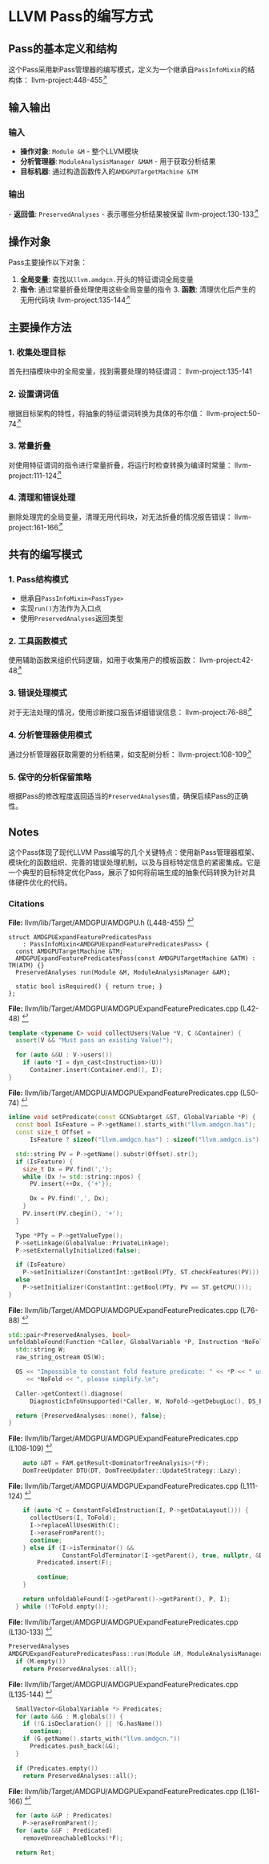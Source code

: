 # LLVM Pass的编写方式

## Pass的基本定义和结构

<a name="ref-block_0"></a>这个Pass采用新Pass管理器的编写模式，定义为一个继承自`PassInfoMixin`的结构体： llvm-project:448-455[<sup>↗</sup>](#block_0) 

## 输入输出

### 输入
- **操作对象**: `Module &M` - 整个LLVM模块
- **分析管理器**: `ModuleAnalysisManager &MAM` - 用于获取分析结果
- **目标机器**: 通过构造函数传入的`AMDGPUTargetMachine &TM`

### 输出  
<a name="ref-block_6"></a>- **返回值**: `PreservedAnalyses` - 表示哪些分析结果被保留 llvm-project:130-133[<sup>↗</sup>](#block_6) 

## 操作对象

Pass主要操作以下对象：

1. **全局变量**: 查找以`llvm.amdgcn.`开头的特征谓词全局变量
2. **指令**: 通过常量折叠处理使用这些全局变量的指令
<a name="ref-block_7"></a>3. **函数**: 清理优化后产生的无用代码块 llvm-project:135-144[<sup>↗</sup>](#block_7) 

## 主要操作方法

### 1. 收集处理目标
首先扫描模块中的全局变量，找到需要处理的特征谓词： llvm-project:135-141 

### 2. 设置谓词值
<a name="ref-block_2"></a>根据目标架构的特性，将抽象的特征谓词转换为具体的布尔值： llvm-project:50-74[<sup>↗</sup>](#block_2) 

### 3. 常量折叠
<a name="ref-block_5"></a>对使用特征谓词的指令进行常量折叠，将运行时检查转换为编译时常量： llvm-project:111-124[<sup>↗</sup>](#block_5) 

### 4. 清理和错误处理
<a name="ref-block_8"></a>删除处理完的全局变量，清理无用代码块，对无法折叠的情况报告错误： llvm-project:161-166[<sup>↗</sup>](#block_8) 

## 共有的编写模式

### 1. Pass结构模式
- 继承自`PassInfoMixin<PassType>`
- 实现`run()`方法作为入口点
- 使用`PreservedAnalyses`返回类型

### 2. 工具函数模式
<a name="ref-block_1"></a>使用辅助函数来组织代码逻辑，如用于收集用户的模板函数： llvm-project:42-48[<sup>↗</sup>](#block_1) 

### 3. 错误处理模式
<a name="ref-block_3"></a>对于无法处理的情况，使用诊断接口报告详细错误信息： llvm-project:76-88[<sup>↗</sup>](#block_3) 

### 4. 分析管理器使用模式
<a name="ref-block_4"></a>通过分析管理器获取需要的分析结果，如支配树分析： llvm-project:108-109[<sup>↗</sup>](#block_4) 

### 5. 保守的分析保留策略
根据Pass的修改程度返回适当的`PreservedAnalyses`值，确保后续Pass的正确性。

## Notes

这个Pass体现了现代LLVM Pass编写的几个关键特点：使用新Pass管理器框架、模块化的函数组织、完善的错误处理机制，以及与目标特定信息的紧密集成。它是一个典型的目标特定优化Pass，展示了如何将前端生成的抽象代码转换为针对具体硬件优化的代码。


### Citations


<a name="block_0"></a>**File:** llvm/lib/Target/AMDGPU/AMDGPU.h (L448-455) [<sup>↩</sup>](#ref-block_0)

```text
struct AMDGPUExpandFeaturePredicatesPass
    : PassInfoMixin<AMDGPUExpandFeaturePredicatesPass> {
  const AMDGPUTargetMachine &TM;
  AMDGPUExpandFeaturePredicatesPass(const AMDGPUTargetMachine &ATM) : TM(ATM) {}
  PreservedAnalyses run(Module &M, ModuleAnalysisManager &AM);

  static bool isRequired() { return true; }
};
```

<a name="block_1"></a>**File:** llvm/lib/Target/AMDGPU/AMDGPUExpandFeaturePredicates.cpp (L42-48) [<sup>↩</sup>](#ref-block_1)

```cpp
template <typename C> void collectUsers(Value *V, C &Container) {
  assert(V && "Must pass an existing Value!");

  for (auto &&U : V->users())
    if (auto *I = dyn_cast<Instruction>(U))
      Container.insert(Container.end(), I);
}
```

<a name="block_2"></a>**File:** llvm/lib/Target/AMDGPU/AMDGPUExpandFeaturePredicates.cpp (L50-74) [<sup>↩</sup>](#ref-block_2)

```cpp
inline void setPredicate(const GCNSubtarget &ST, GlobalVariable *P) {
  const bool IsFeature = P->getName().starts_with("llvm.amdgcn.has");
  const size_t Offset =
      IsFeature ? sizeof("llvm.amdgcn.has") : sizeof("llvm.amdgcn.is");

  std::string PV = P->getName().substr(Offset).str();
  if (IsFeature) {
    size_t Dx = PV.find(',');
    while (Dx != std::string::npos) {
      PV.insert(++Dx, {'+'});

      Dx = PV.find(',', Dx);
    }
    PV.insert(PV.cbegin(), '+');
  }

  Type *PTy = P->getValueType();
  P->setLinkage(GlobalValue::PrivateLinkage);
  P->setExternallyInitialized(false);

  if (IsFeature)
    P->setInitializer(ConstantInt::getBool(PTy, ST.checkFeatures(PV)));
  else
    P->setInitializer(ConstantInt::getBool(PTy, PV == ST.getCPU()));
}
```

<a name="block_3"></a>**File:** llvm/lib/Target/AMDGPU/AMDGPUExpandFeaturePredicates.cpp (L76-88) [<sup>↩</sup>](#ref-block_3)

```cpp
std::pair<PreservedAnalyses, bool>
unfoldableFound(Function *Caller, GlobalVariable *P, Instruction *NoFold) {
  std::string W;
  raw_string_ostream OS(W);

  OS << "Impossible to constant fold feature predicate: " << *P << " used by "
     << *NoFold << ", please simplify.\n";

  Caller->getContext().diagnose(
      DiagnosticInfoUnsupported(*Caller, W, NoFold->getDebugLoc(), DS_Error));

  return {PreservedAnalyses::none(), false};
}
```

<a name="block_4"></a>**File:** llvm/lib/Target/AMDGPU/AMDGPUExpandFeaturePredicates.cpp (L108-109) [<sup>↩</sup>](#ref-block_4)

```cpp
    auto &DT = FAM.getResult<DominatorTreeAnalysis>(*F);
    DomTreeUpdater DTU(DT, DomTreeUpdater::UpdateStrategy::Lazy);
```

<a name="block_5"></a>**File:** llvm/lib/Target/AMDGPU/AMDGPUExpandFeaturePredicates.cpp (L111-124) [<sup>↩</sup>](#ref-block_5)

```cpp
    if (auto *C = ConstantFoldInstruction(I, P->getDataLayout())) {
      collectUsers(I, ToFold);
      I->replaceAllUsesWith(C);
      I->eraseFromParent();
      continue;
    } else if (I->isTerminator() &&
               ConstantFoldTerminator(I->getParent(), true, nullptr, &DTU)) {
        Predicated.insert(F);

        continue;
    }

    return unfoldableFound(I->getParent()->getParent(), P, I);
  } while (!ToFold.empty());
```

<a name="block_6"></a>**File:** llvm/lib/Target/AMDGPU/AMDGPUExpandFeaturePredicates.cpp (L130-133) [<sup>↩</sup>](#ref-block_6)

```cpp
PreservedAnalyses
AMDGPUExpandFeaturePredicatesPass::run(Module &M, ModuleAnalysisManager &MAM) {
  if (M.empty())
    return PreservedAnalyses::all();
```

<a name="block_7"></a>**File:** llvm/lib/Target/AMDGPU/AMDGPUExpandFeaturePredicates.cpp (L135-144) [<sup>↩</sup>](#ref-block_7)

```cpp
  SmallVector<GlobalVariable *> Predicates;
  for (auto &&G : M.globals()) {
    if (!G.isDeclaration() || !G.hasName())
      continue;
    if (G.getName().starts_with("llvm.amdgcn."))
      Predicates.push_back(&G);
  }

  if (Predicates.empty())
    return PreservedAnalyses::all();
```

<a name="block_8"></a>**File:** llvm/lib/Target/AMDGPU/AMDGPUExpandFeaturePredicates.cpp (L161-166) [<sup>↩</sup>](#ref-block_8)

```cpp
  for (auto &&P : Predicates)
    P->eraseFromParent();
  for (auto &&F : Predicated)
    removeUnreachableBlocks(*F);

  return Ret;
```

